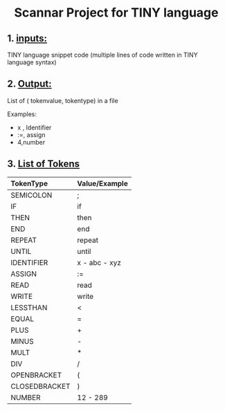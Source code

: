# <div align="center"> Scannar Project for TINY language </div>

## 1. <u>**inputs:**</u>

TINY language snippet code (multiple lines of code written in TINY language syntax)

## 2. <u>**Output:**</u>

List of ( tokenvalue, tokentype) in a file

Examples:
- x , Identifier
- :=, assign
- 4,number

## 3. <u>**List of Tokens**</u>

| TokenType     | Value/Example |
|:------------- | ------------- |
| SEMICOLON     | ;             |
| IF            | if            |
| THEN          | then          |
| END           | end           |
| REPEAT        | repeat        |
| UNTIL         | until         |
| IDENTIFIER    | x - abc - xyz |
| ASSIGN        | :=            |
| READ          | read          |
| WRITE         | write         |
| LESSTHAN      | <             |
| EQUAL         | =             |
| PLUS          | +             |
| MINUS         | -             |
| MULT          | *             |
| DIV           | /             |
| OPENBRACKET   | (             |
| CLOSEDBRACKET | )             |
| NUMBER        | 12 - 289      |
